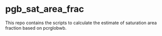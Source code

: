 # pgb_sat_area_frac
This repo contains the scripts to calculate the estimate of saturation area fraction based on pcrglobwb.
